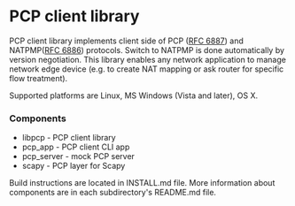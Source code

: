 PCP client library
===================

PCP client library implements client side of PCP 
([RFC 6887](http://datatracker.ietf.org/doc/rfc6887/)) and 
NATPMP([RFC 6886](http://tools.ietf.org/html/rfc6886)) protocols. 
Switch to NATPMP is done automatically by version negotiation. This library 
enables any network application to manage network edge device (e.g. to create
NAT mapping or ask router for specific flow treatment).

Supported platforms are 
Linux, MS Windows (Vista and later), OS X.

### Components ###

  - libpcp     - PCP client library
  - pcp_app    - PCP client CLI app
  - pcp_server - mock PCP server
  - scapy      - PCP layer for Scapy

Build instructions are located in INSTALL.md file. More information about
components are in each subdirectory's README.md file.

